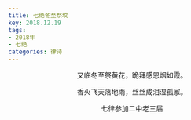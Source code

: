 ```yaml
---
title: 七绝冬至祭坟
key: 2018.12.19
tags: 
- 2018年 
- 七绝
categories: 律诗
---
```


<p align="center">又临冬至祭黄花，跪拜感恩烟如霞。
</p>
<p align="center">香火飞天落地雨，丝丝成泪湿孤家。
</p>
<p align="center">七律参加二中老三届
</p>
